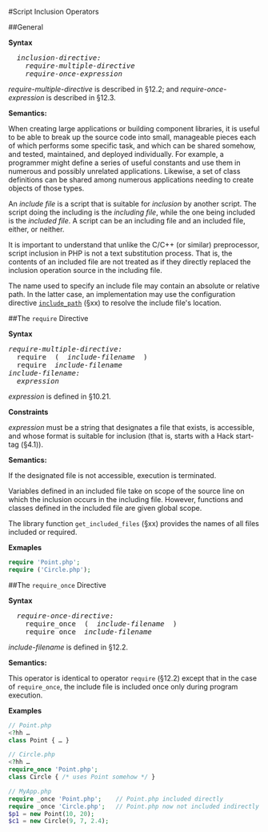 #Script Inclusion Operators

##General

**Syntax**

<pre>
  <i>inclusion-directive:</i>
    <i>require-multiple-directive</i>
    <i>require-once-expression</i>
</pre>

*require-multiple-directive* is described in §12.2; and
*require-once-expression* is described in §12.3.

**Semantics:**

When creating large applications or building component libraries, it is
useful to be able to break up the source code into small, manageable
pieces each of which performs some specific task, and which can be
shared somehow, and tested, maintained, and deployed individually. For
example, a programmer might define a series of useful constants and use
them in numerous and possibly unrelated applications. Likewise, a set of
class definitions can be shared among numerous applications needing to
create objects of those types.

An *include file* is a script that is suitable for *inclusion* by
another script. The script doing the including is the *including file*,
while the one being included is the *included file*. A script can be an
including file and an included file, either, or neither.

It is important to understand that unlike the C/C++ (or similar)
preprocessor, script inclusion in PHP is not a text substitution
process. That is, the contents of an included file are not treated as if
they directly replaced the inclusion operation source in the including
file.

The name used to specify an include file may contain an absolute or
relative path. In the latter case, an implementation may use the
configuration directive
[`include_path`](http://docs.hhvm.com/manual/en/ini.core.php#ini.include-path)
(§xx) to resolve the include file's location.

##The `require` Directive

**Syntax**

<pre>
<i>require-multiple-directive:</i>
  require  (  <i>include-filename</i>  )
  require  <i>include-filename</i>
<i>include-filename:</i>
  <i>expression</i>
</pre>

*expression* is defined in §10.21.

**Constraints**

*expression* must be a string that designates a file that exists, is accessible, and whose format is suitable for inclusion (that is, starts with a Hack start-tag (§4.1)).

**Semantics:**

If the designated file is not accessible, execution is terminated.

Variables defined in an included file take on scope of the source line on which the inclusion occurs in the including file. However, functions and classes defined in the included file are given global scope.

The library function `get_included_files` (§xx) provides the names of
all files included or required.

**Exmaples**

```php
require 'Point.php';
require ('Circle.php');
```

##The `require_once` Directive

**Syntax**

<pre>
  <i>require-once-directive:</i>
    require_once  (  <i>include-filename</i>  )
    require_once  <i>include-filename</i>
</pre>

*include-filename* is defined in §12.2.   

**Semantics:**

This operator is identical to operator `require` (§12.2) except that in
the case of `require_once`, the include file is included once only during
program execution.

**Examples**

```php
// Point.php
<?hh …
class Point { … }

// Circle.php
<?hh …
require_once 'Point.php';
class Circle { /* uses Point somehow */ }

// MyApp.php
require _once 'Point.php';    // Point.php included directly
require _once 'Circle.php';   // Point.php now not included indirectly
$p1 = new Point(10, 20);
$c1 = new Circle(9, 7, 2.4);
```
